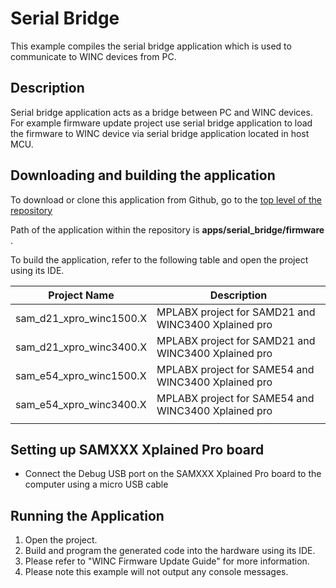 # Serial Bridge

This example compiles the serial bridge application which is used to communicate to WINC devices from PC.

## Description

Serial bridge application acts as a bridge between PC and WINC devices. For example firmware update project use serial bridge application to load the firmware to WINC device via serial bridge application located in host MCU.

## Downloading and building the application

To download or clone this application from Github, go to the [top level of the repository](https://github.com/Microchip-MPLAB-Harmony/wireless_wifi)


Path of the application within the repository is **apps/serial_bridge/firmware** .

To build the application, refer to the following table and open the project using its IDE.

| Project Name      | Description                                    |
| ----------------- | ---------------------------------------------- |
| sam_d21_xpro_winc1500.X | MPLABX project for SAMD21 and WINC3400 Xplained pro |
| sam_d21_xpro_winc3400.X | MPLABX project for SAMD21 and WINC3400 Xplained pro |
| sam_e54_xpro_winc1500.X | MPLABX project for SAME54 and WINC3400 Xplained pro |
| sam_e54_xpro_winc3400.X | MPLABX project for SAME54 and WINC3400 Xplained pro |
|||

## Setting up SAMXXX Xplained Pro board

- Connect the Debug USB port on the SAMXXX Xplained Pro board to the computer using a micro USB cable

## Running the Application

1. Open the project.
2. Build and program the generated code into the hardware using its IDE.
3. Please refer to "WINC Firmware Update Guide" for more information.
4. Please note this example will not output any console messages.
